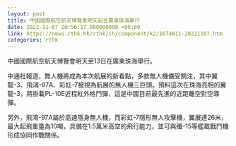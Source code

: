 ```yaml
---
layout: post
title: 中國國際航空航天博覽會明天起在廣東珠海舉行
date: 2022-11-07 20:56:17.000000000 +08:00
link: https://news.rthk.hk/rthk/ch/component/k2/1674611-20221107.htm
categories: rthk
---
```


中國國際航空航天博覽會明天至13日在廣東珠海舉行。

中通社報道，無人機將成為本次航展的新看點，多款無人機備受關注，其中翼龍-3、飛鴻-97A、彩虹-7被視為航展的無人機三巨頭。預料這次在珠海亮相的翼龍-3，將掛載PL-10E近程紅外格鬥彈，這是中國目前最先進的近距離空對空導彈。

另外，飛鴻-97A屬於高速隱身無人機，而彩虹-7隱形無人攻擊機，翼展達26米，最大起飛重量為10噸，具備在1.5萬米高空的飛行能力，並可與殲-15等艦載戰鬥機形成協同作戰關係。
